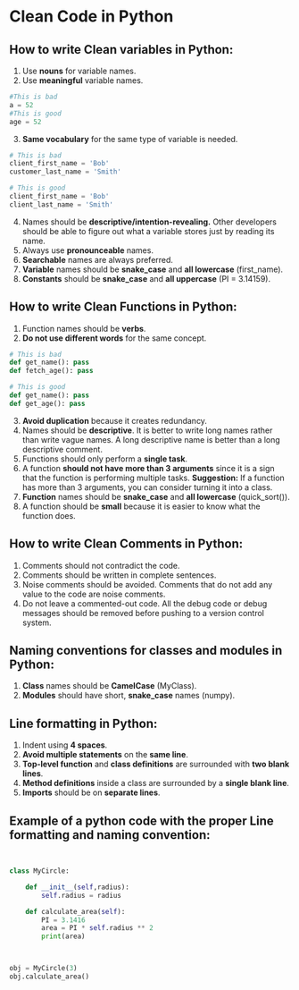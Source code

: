 # Clean Code in Python

## How to write Clean variables in Python:

 1. Use **nouns** for variable names.
 2. Use **meaningful** variable names.
```python
#This is bad
a = 52
#This is good
age = 52
```
 3. **Same vocabulary** for the same type of variable is needed.
```python
# This is bad
client_first_name = 'Bob'
customer_last_name = 'Smith'

# This is good
client_first_name = 'Bob'
client_last_name = 'Smith'
```
 4. Names should be **descriptive/intention-revealing.** Other developers should be able to figure out what a variable stores just by reading its name.
 5. Always use **pronounceable** names.
 6. **Searchable** names are always preferred.
 7. **Variable** names should be **snake_case** and **all lowercase** (first_name).
 8. **Constants** should be **snake_case** and **all uppercase** (PI = 3.14159).

## How to write Clean Functions in Python:

 1. Function names should be **verbs**.
 2. **Do not use different words** for the same concept.
```python
# This is bad
def get_name(): pass
def fetch_age(): pass

# This is good
def get_name(): pass
def get_age(): pass
```

 3. **Avoid duplication** because it creates redundancy.
 4. Names should be **descriptive**. It is better to write long names rather than write vague names. A long descriptive name is better than a long descriptive comment.
 5. Functions should only perform a **single task**.
 6. A function **should not have more than 3 arguments** since it is a sign that the function is performing multiple tasks.
    **Suggestion:** If a function has more than 3 arguments, you can consider turning it into a class.
 7. **Function** names should be **snake_case** and **all lowercase** (quick_sort()).
 8. A function should be **small**  because it is easier to know what the function does.

 ## How to write Clean Comments in Python: 
 1. Comments should not contradict the code.
 2. Comments should be written in complete sentences.
 3. Noise comments should be avoided. Comments that do not add any value to the code are noise comments.
 4. Do not leave a commented-out code. All the debug code or debug messages should be removed before pushing to a version control system.

 ## Naming conventions for classes and modules in Python:

1. **Class** names should be **CamelCase** (MyClass).
2. **Modules** should have short, **snake_case** names (numpy).

## Line formatting in Python:

1. Indent using **4 spaces**.
2. **Avoid multiple statements** on the **same line**.
3. **Top-level function** and **class definitions** are surrounded with **two blank lines**.
4. **Method definitions** inside a class are surrounded by a **single blank line**.
5. **Imports** should be on **separate lines**.

## Example of a python code with the proper Line formatting and naming convention:
```python


class MyCircle:

    def __init__(self,radius):
        self.radius = radius

    def calculate_area(self):
        PI = 3.1416
        area = PI * self.radius ** 2
        print(area)



obj = MyCircle(3)
obj.calculate_area()
```
